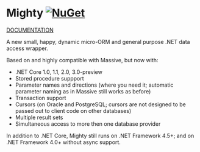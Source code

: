 # Mighty [![NuGet](https://img.shields.io/nuget/v/Mighty.svg)](https://nuget.org/packages/Mighty)

[DOCUMENTATION](https://mightyorm.github.io/Mighty/)

A new small, happy, dynamic micro-ORM and general purpose .NET data access wrapper.

Based on and highly compatible with Massive, but now with:

* .NET Core 1.0, 1.1, 2.0, 3.0-preview
* Stored procedure suppport
* Parameter names and directions (where you need it; automatic parameter naming as in Massive still works as before)
* Transaction support
* Cursors (on Oracle and PostgreSQL; cursors are not designed to be passed out to client code on other databases)
* Multiple result sets
* Simultaneous access to more then one database provider

In addition to .NET Core, Mighty still runs on .NET Framework 4.5+; and on .NET Framework 4.0+ without async support.
